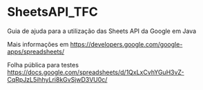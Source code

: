 # SheetsAPI_TFC
Guia de ajuda para a utilização das Sheets API da Google em Java

Mais informações em
https://developers.google.com/google-apps/spreadsheets/

Folha pública para testes
https://docs.google.com/spreadsheets/d/1QxLxCvhYGuH3vZ-CqRpJzL5ihhyLri8kGvSjwD3VU0c/
